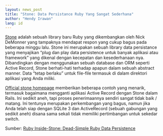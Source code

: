 ```yaml
---
layout: news_post
title: "Stone: Data Persistance Ruby Yang Sangat Sederhana"
author: "Hendy Irawan"
lang: id
---
```


[Stone][1] adalah sebuah library baru Ruby yang dikembangkan oleh Nick
DeMonner yang tampaknya mendapat respon yang cukup bagus pada beberapa
minggu lalu. Stone ini merupakan sebuah library data persistance yang
menyajikan “plug dan play data persistence untuk banyak aplikasi atau
framework” yang dikenal dengan kecepatan dan kesederhanaan nya.
Dibandingkan dengan menggunakan sebuah database dan ORM seperti Active
Record, Stone berhati-hati terhadap apapun dalam sebuah abstract manner.
Data “tetap berlaku” untuk file-file termasuk di dalam direktori
aplikasi yang Anda miliki.

[Official stone homepage][1] memberikan beberapa contoh yang menarik,
termasuk bagaimana mengganti aplikasi Active Record dengan Stone dalam
Rails. Ini sedikit aneh, tapi proses penerimaannya sendiri sangat tidak
baik / matang. Ini tentunya merupakan perkembangan yang bagus, namun
jika Anda telah siap dengan SQLite 3 dan ActiveRecord (sebuah gabungan
yang sedikit aneh) disana sama sekali tidak memiliki pertimbangan untuk
sekedar switch.

Sumber: [Ruby Inside-Stone: Dead-Simple Ruby Data Persistence][2]



[1]: http://stone.rubyforge.org/
[2]: http://www.rubyinside.com/stone-dead-simple-ruby-data-persistence-866.html
